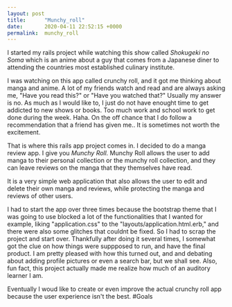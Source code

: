 ```yaml
---
layout: post
title:      "Munchy_roll"
date:       2020-04-11 22:52:15 +0000
permalink:  munchy_roll
---
```



I started my rails project while watching this show called *Shokugeki no Soma* which is an anime about a guy that comes from a Japanese diner to attending the countries most established culinary institute. 

I was watching on this app called crunchy roll, and it got me thinking about manga and anime. A lot of my friends watch and read and are always asking me, "Have you read this?" or "Have you watched that?" Usually my answer is no. As much as I would like to, I just do not have enought time to get addicted to new shows or books. Too much work and school work to get done during the week. Haha. On the off chance that I do follow a recommendation that a friend has given me.. It is sometimes not worth the excitement.

That is where this rails app project comes in. I decided to do a manga review app. I give you *Munchy Roll.* Munchy Roll allows the user to add manga to their personal collection or the munchy roll collection, and they can leave reviews on the manga that they themselves have read. 

It is a very simple web application that also allows the user to edit and delete their own manga and reviews, while protecting the manga and reviews of other users. 

I had to start the app over three times because the bootstrap theme that I was going to use blocked a lot of the functionalities that I wanted for example, liking "application.css" to the "layouts/application.html.erb," and there were also some glitches that couldnt be fixed. So I had to scrap the project and start over. Thankfully after doing it several times, I somewhat got the clue on how things were suppposed to run, and have the final product. I am pretty pleased with how this turned out, and and debating about adding profile pictures or even a search bar, but we shall see. Also, fun fact, this project actually made me realize how much of an auditory learner I am. 

Eventually I woud like to create or even improve the actual crunchy roll app because the user experience isn't the best. #Goals
